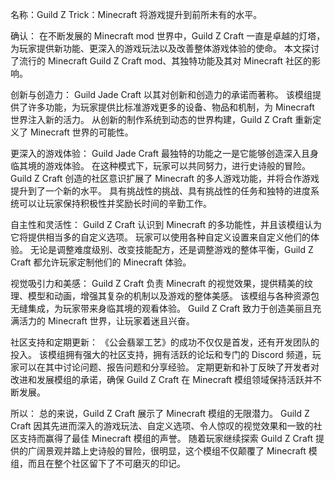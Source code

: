 名称：Guild Z Trick：Minecraft 将游戏提升到前所未有的水平。

确认：
在不断发展的 Minecraft mod 世界中，Guild Z Craft 一直是卓越的灯塔，为玩家提供新功能、更深入的游戏玩法以及改善整体游戏体验的使命。 本文探讨了流行的 Minecraft Guild Z Craft mod、其独特功能及其对 Minecraft 社区的影响。

创新与创造力：
Guild Jade Craft 以其对创新和创造力的承诺而著称。 该模组提供了许多功能，为玩家提供比标准游戏更多的设备、物品和机制，为 Minecraft 世界注入新的活力。 从创新的制作系统到动态的世界构建，Guild Z Craft 重新定义了 Minecraft 世界的可能性。

更深入的游戏体验：
Guild Jade Craft 最独特的功能之一是它能够创造深入且身临其境的游戏体验。 在这种模式下，玩家可以共同努力，进行史诗般的冒险。 Guild Z Craft 创造的社区意识扩展了 Minecraft 的多人游戏功能，并将合作游戏提升到了一个新的水平。 具有挑战性的挑战、具有挑战性的任务和独特的进度系统可以让玩家保持积极性并奖励长时间的辛勤工作。

自主性和灵活性：
Guild Z Craft 认识到 Minecraft 的多功能性，并且该模组认为它将提供相当多的自定义选项。 玩家可以使用各种自定义设置来自定义他们的体验。 无论是调整难度级别、改变技能配方，还是调整游戏的整体平衡，Guild Z Craft 都允许玩家定制他们的 Minecraft 体验。

视觉吸引力和美感：
Guild Z Craft 负责 Minecraft 的视觉效果，提供精美的纹理、模型和动画，增强其复杂的机制以及游戏的整体美感。 该模组与各种资源包无缝集成，为玩家带来身临其境的观看体验。 Guild Z Craft 致力于创造美丽且充满活力的 Minecraft 世界，让玩家着迷且兴奋。

社区支持和定期更新：
《公会翡翠工艺》的成功不仅仅是首发，还有开发团队的投入。 该模组拥有强大的社区支持，拥有活跃的论坛和专门的 Discord 频道，玩家可以在其中讨论问题、报告问题和分享经验。 定期更新和补丁反映了开发者对改进和发展模组的承诺，确保 Guild Z Craft 在 Minecraft 模组领域保持活跃并不断发展。

所以：
总的来说，Guild Z Craft 展示了 Minecraft 模组的无限潜力。 Guild Z Craft 因其先进而深入的游戏玩法、自定义选项、令人惊叹的视觉效果和一致的社区支持而赢得了最佳 Minecraft 模组的声誉。 随着玩家继续探索 Guild Z Craft 提供的广阔景观并踏上史诗般的冒险，很明显，这个模组不仅颠覆了 Minecraft 模组，而且在整个社区留下了不可磨灭的印记。
